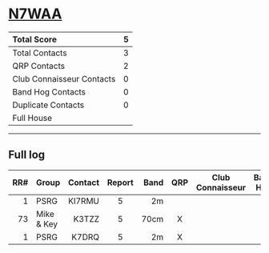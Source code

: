 # [N7WAA](https://www.qrz.com/db/N7WAA)

| Total Score               |   5 |
|:--------------------------|----:|
| Total Contacts            |   3 |
| QRP Contacts              |   2 |
| Club Connaisseur Contacts |   0 |
| Band Hog Contacts         |   0 |
| Duplicate Contacts        |   0 |
| Full House                |     |

---

## Full log

|   RR# | Group      |   Contact |  Report  |   Band |  QRP  |  Club Connaisseur  |  Band Hog  |   QSO Score |
|------:|:-----------|----------:|:--------:|-------:|:-----:|:------------------:|:----------:|------------:|
|     1 | PSRG       |    KI7RMU |    5     |     2m |       |                    |            |           1 |
|    73 | Mike & Key |     K3TZZ |    5     |   70cm |   X   |                    |            |           2 |
|     1 | PSRG       |     K7DRQ |    5     |     2m |   X   |                    |            |           2 |